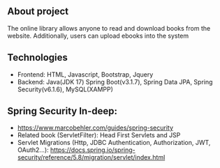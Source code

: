 ## About project
The online library allows anyone to read and download books from the website. Additionally, users can upload ebooks into the system

## Technologies
- Frontend: HTML, Javascript, Bootstrap, Jquery
- Backend: Java(JDK 17) Spring Boot(v3.1.7), Spring Data JPA, Spring Security(v6.1.6), MySQL(XAMPP)

## Spring Security In-deep: 
- https://www.marcobehler.com/guides/spring-security
- Related book (ServletFilter): Head First Servlets and JSP
- Servlet Migrations (Http, JDBC Authentication, Authorization, JWT, OAuth2...): https://docs.spring.io/spring-security/reference/5.8/migration/servlet/index.html
